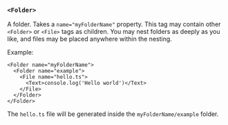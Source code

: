 ### `<Folder>`

A folder. Takes a `name="myFolderName"` property. This tag may contain other `<Folder>` or `<File>` tags as children. You may nest folders as deeply as you like, and files may be placed anywhere within the nesting.

Example:

```tsx
<Folder name="myFolderName">
  <Folder name="example">
    <File name="hello.ts">
      <Text>console.log('Hello world')</Text>
    </File>
  </Folder>
</Folder>
```

The `hello.ts` file will be generated inside the `myFolderName/example` folder.
